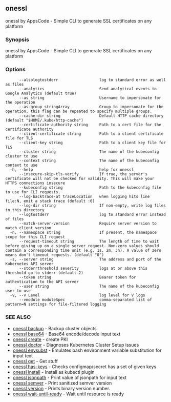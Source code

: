 ## onessl

onessl by AppsCode - Simple CLI to generate SSL certificates on any platform

### Synopsis

onessl by AppsCode - Simple CLI to generate SSL certificates on any platform

### Options

```
      --alsologtostderr                  log to standard error as well as files
      --analytics                        Send analytical events to Google Analytics (default true)
      --as string                        Username to impersonate for the operation
      --as-group stringArray             Group to impersonate for the operation, this flag can be repeated to specify multiple groups.
      --cache-dir string                 Default HTTP cache directory (default "$HOME/.kube/http-cache")
      --certificate-authority string     Path to a cert file for the certificate authority
      --client-certificate string        Path to a client certificate file for TLS
      --client-key string                Path to a client key file for TLS
      --cluster string                   The name of the kubeconfig cluster to use
      --context string                   The name of the kubeconfig context to use
  -h, --help                             help for onessl
      --insecure-skip-tls-verify         If true, the server's certificate will not be checked for validity. This will make your HTTPS connections insecure
      --kubeconfig string                Path to the kubeconfig file to use for CLI requests.
      --log-backtrace-at traceLocation   when logging hits line file:N, emit a stack trace (default :0)
      --log-dir string                   If non-empty, write log files in this directory
      --logtostderr                      log to standard error instead of files
      --match-server-version             Require server version to match client version
  -n, --namespace string                 If present, the namespace scope for this CLI request
      --request-timeout string           The length of time to wait before giving up on a single server request. Non-zero values should contain a corresponding time unit (e.g. 1s, 2m, 3h). A value of zero means don't timeout requests. (default "0")
  -s, --server string                    The address and port of the Kubernetes API server
      --stderrthreshold severity         logs at or above this threshold go to stderr (default 2)
      --token string                     Bearer token for authentication to the API server
      --user string                      The name of the kubeconfig user to use
  -v, --v Level                          log level for V logs
      --vmodule moduleSpec               comma-separated list of pattern=N settings for file-filtered logging
```

### SEE ALSO

* [onessl backup](onessl_backup.md)	 - Backup cluster objects
* [onessl base64](onessl_base64.md)	 - Base64 encode/decode input text
* [onessl create](onessl_create.md)	 - create PKI
* [onessl doctor](onessl_doctor.md)	 - Diagnoses Kubernetes Cluster Setup issues
* [onessl envsubst](onessl_envsubst.md)	 - Emulates bash environment variable substitution for input text
* [onessl get](onessl_get.md)	 - Get stuff
* [onessl has-keys](onessl_has-keys.md)	 - Checks configmap/secret has a set of given keys
* [onessl install](onessl_install.md)	 - Install as kubectl plugin
* [onessl jsonpath](onessl_jsonpath.md)	 - Print value of jsonpath for input text
* [onessl semver](onessl_semver.md)	 - Print sanitized semver version
* [onessl version](onessl_version.md)	 - Prints binary version number.
* [onessl wait-until-ready](onessl_wait-until-ready.md)	 - Wait until resource is ready

